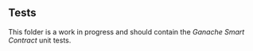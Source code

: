 ## Tests

This folder is a work in progress and should contain the 
_Ganache_ _Smart Contract_ unit tests.